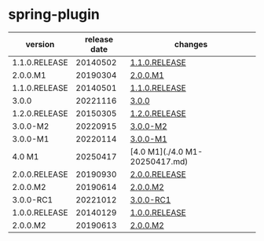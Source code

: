# spring-plugin	


|version|release date|changes|
|---|---|---|
|1.1.0.RELEASE|20140502|[1.1.0.RELEASE](./1.1.0.RELEASE-20140502.md)|
|2.0.0.M1|20190304|[2.0.0.M1](./2.0.0.M1-20190304.md)|
|1.1.0.RELEASE|20140501|[1.1.0.RELEASE](./1.1.0.RELEASE-20140501.md)|
|3.0.0|20221116|[3.0.0](./3.0.0-20221116.md)|
|1.2.0.RELEASE|20150305|[1.2.0.RELEASE](./1.2.0.RELEASE-20150305.md)|
|3.0.0-M2|20220915|[3.0.0-M2](./3.0.0-M2-20220915.md)|
|3.0.0-M1|20220114|[3.0.0-M1](./3.0.0-M1-20220114.md)|
|4.0 M1|20250417|[4.0 M1](./4.0 M1-20250417.md)|
|2.0.0.RELEASE|20190930|[2.0.0.RELEASE](./2.0.0.RELEASE-20190930.md)|
|2.0.0.M2|20190614|[2.0.0.M2](./2.0.0.M2-20190614.md)|
|3.0.0-RC1|20221012|[3.0.0-RC1](./3.0.0-RC1-20221012.md)|
|1.0.0.RELEASE|20140129|[1.0.0.RELEASE](./1.0.0.RELEASE-20140129.md)|
|2.0.0.M2|20190613|[2.0.0.M2](./2.0.0.M2-20190613.md)|
